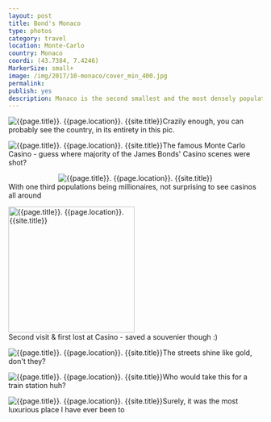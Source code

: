 ```yaml
---
layout: post
title: Bond's Monaco
type: photos
category: travel
location: Monte-Carlo
country: Monaco
coordi: (43.7384, 7.4246)
MarkerSize: small+
image: /img/2017/10-monaco/cover_min_400.jpg
permalink: 
publish: yes
description: Monaco is the second smallest and the most densely populated country in the world with over a third of its population being millionaires. Even after multiple land reclamation projects its just over 2km square - the funny part being it's just over 5 times of my otherwise considered tiny college campus. <br>PS- We walked the country's width on foot in less than half an hour.
---
```

<!-- http://compressjpeg.com -->
<!-- http://compressimage.toolur.com/ 1024, 400-->
<p class="center"><img src="{{site.baseurl}}/img/2017/10-monaco/cover_min.jpg" alt="{{page.title}}. {{page.location}}. {{site.title}}" title="{{page.title}}">Crazily enough, you can probably see the country, in its entirety in this pic.</p>

<p class="center"><img src="{{site.baseurl}}/img/2017/10-monaco/1_min.jpg" alt="{{page.title}}. {{page.location}}. {{site.title}}" title="{{page.title}}">The famous Monte Carlo Casino - guess where majority of the James Bonds' Casino scenes were shot?</p>

<p class="center"><center><img src="{{site.baseurl}}/img/2017/10-monaco/2_min.jpg" alt="{{page.title}}. {{page.location}}. {{site.title}}" title="{{page.title}}"></center>With one third populations being millionaires, not surprising to see casinos all around</p>

<p class="center"><img src="{{site.baseurl}}/img/2017/10-monaco/3_0_min.jpg" alt="{{page.title}}. {{page.location}}. {{site.title}}" title="{{page.title}}" style="width: 250px;"><br><span>Second visit &amp; first lost at Casino - saved a souvenier though :)</span></p>

<p class="center"><img src="{{site.baseurl}}/img/2017/10-monaco/3_min.jpg" alt="{{page.title}}. {{page.location}}. {{site.title}}" title="{{page.title}}">The streets shine like gold, don't they?</p>

<p class="center"><img src="{{site.baseurl}}/img/2017/10-monaco/4_min.jpg" alt="{{page.title}}. {{page.location}}. {{site.title}}" title="{{page.title}}">Who would take this for a train station huh?</p>

<p class="center"><img src="{{site.baseurl}}/img/2017/10-monaco/5_min.jpg" alt="{{page.title}}. {{page.location}}. {{site.title}}" title="{{page.title}}">Surely, it was the most luxurious place I have ever been to</p>